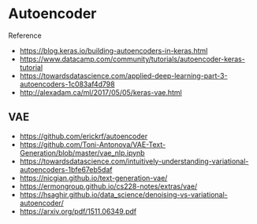 # Autoencoder

Reference

- https://blog.keras.io/building-autoencoders-in-keras.html
- https://www.datacamp.com/community/tutorials/autoencoder-keras-tutorial
- https://towardsdatascience.com/applied-deep-learning-part-3-autoencoders-1c083af4d798
- http://alexadam.ca/ml/2017/05/05/keras-vae.html

## VAE 
- https://github.com/erickrf/autoencoder
- https://github.com/Toni-Antonova/VAE-Text-Generation/blob/master/vae_nlp.ipynb
- https://towardsdatascience.com/intuitively-understanding-variational-autoencoders-1bfe67eb5daf
- https://nicgian.github.io/text-generation-vae/
- https://ermongroup.github.io/cs228-notes/extras/vae/
- https://hsaghir.github.io/data_science/denoising-vs-variational-autoencoder/
- https://arxiv.org/pdf/1511.06349.pdf

```
```


